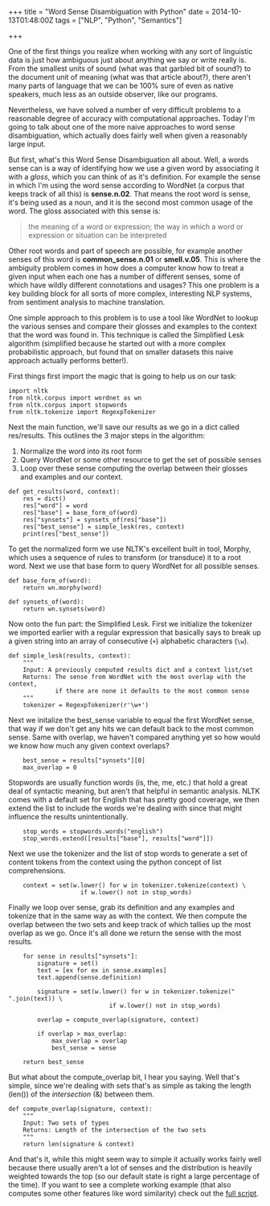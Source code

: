 +++
title = "Word Sense Disambiguation with Python"
date = 2014-10-13T01:48:00Z
tags = ["NLP", "Python", "Semantics"]

+++

One of the first things you realize when working with any sort of linguistic data is just how ambiguous just about anything we say or write really is. From the smallest units of sound (what was that garbled bit of sound?) to the document unit of meaning (what was that article about?), there aren't many parts of language that we can be 100% sure of even as native speakers, much less as an outside observer, like our programs.

<!-- more -->

Nevertheless, we have solved a number of very difficult problems to a reasonable degree of accuracy with computational approaches. Today I'm going to talk about one of the more naive approaches to word sense disambiguation, which actually does fairly well when given a reasonably large input.

But first, what's this Word Sense Disambiguation all about. Well, a words sense can is a way of identifying how we use a given word by associating it with a *gloss*, which you can think of as it's definition. For example the sense in which I'm using the word sense according to WordNet (a corpus that keeps track of all this) is **sense.n.02**. That means the root word is sense, it's being used as a noun, and it is the second most common usage of the word. The gloss associated with this sense is:

> the meaning of a word or expression; the way in which a word or expression or situation can be interpreted

Other root words and part of speech are possible, for example another senses of this word is **common_sense.n.01** or **smell.v.05**. This is where the ambiguity problem comes in how does a computer know how to treat a given input when each one has a number of different senses, some of which have wildly different connotations and usages? This one problem is a key building block for all sorts of more complex, interesting NLP systems, from sentiment analysis to machine translation.

One simple approach to this problem is to use a tool like WordNet to lookup the various senses and compare their glosses and examples to the context that the word was found in. This technique is called the Simplified Lesk algorithm (simplified because he started out with a more complex probabilistic approach, but found that on smaller datasets this naive approach actually performs better!).

First things first import the magic that is going to help us on our task:

~~~
import nltk
from nltk.corpus import wordnet as wn
from nltk.corpus import stopwords
from nltk.tokenize import RegexpTokenizer
~~~

Next the main function, we'll save our results as we go in a dict called res/results. This outlines the 3 major steps in the algorithm:

1. Normalize the word into its root form
2. Query WordNet or some other resource to get the set of possible senses
3. Loop over these sense computing the overlap between their glosses and examples and our context.

~~~
def get_results(word, context):
    res = dict()
    res["word"] = word
    res["base"] = base_form_of(word)
    res["synsets"] = synsets_of(res["base"])
    res["best_sense"] = simple_lesk(res, context)
    print(res["best_sense"])
~~~

To get the normalized form we use NLTK's excellent built in tool, Morphy, which uses a sequence of rules to transform (or transduce) it to a root word. Next we use that base form to query WordNet for all possible senses.

~~~
def base_form_of(word):
    return wn.morphy(word)

def synsets_of(word):
    return wn.synsets(word)
~~~

Now onto the fun part: the Simplified Lesk. First we initialize the tokenizer we imported earlier with a regular expression that basically says to break up a given string into an array of consecutive (`+`) alphabetic characters (`\w`).

~~~
def simple_lesk(results, context):
    """
    Input: A previously computed results dict and a context list/set
    Returns: The sense from WordNet with the most overlap with the context,
             if there are none it defaults to the most common sense
    """
    tokenizer = RegexpTokenizer(r'\w+')
~~~

Next we initalize the best_sense variable to equal the first WordNet sense, that way if we don't get any hits we can default back to the most common sense. Same with overlap, we haven't compared anything yet so how would we know how much any given context overlaps?

~~~
    best_sense = results["synsets"][0]
    max_overlap = 0
~~~

Stopwords are usually function words (is, the, me, etc.) that hold a great deal of syntactic meaning, but aren't that helpful in semantic analysis. NLTK comes with a default set for English that has pretty good coverage, we then extend the list to include the words we're dealing with since that might influence the results unintentionally.

~~~
    stop_words = stopwords.words("english")
    stop_words.extend([results["base"], results["word"]])
~~~

Next we use the tokenizer and the list of stop words to generate a set of content tokens from the context using the python concept of list comprehensions.

~~~
    context = set(w.lower() for w in tokenizer.tokenize(context) \
                    if w.lower() not in stop_words)
~~~

Finally we loop over sense, grab its definition and any examples and tokenize that in the same way as with the context. We then compute the overlap between the two sets and keep track of which tallies up the most overlap as we go. Once it's all done we return the sense with the most results.

~~~
    for sense in results["synsets"]:
        signature = set()
        text = [ex for ex in sense.examples]
        text.append(sense.definition)

        signature = set(w.lower() for w in tokenizer.tokenize(" ".join(text)) \
                            if w.lower() not in stop_words)

        overlap = compute_overlap(signature, context)

        if overlap > max_overlap:
            max_overlap = overlap
            best_sense = sense

    return best_sense
~~~

But what about the compute_overlap bit, I hear you saying. Well that's simple, since we're dealing with sets that's as simple as taking the length (len()) of the *intersection* (&) between them.

~~~
def compute_overlap(signature, context):
    """
    Input: Two sets of types
    Returns: Length of the intersection of the two sets
    """
    return len(signature & context)
~~~

And that's it, while this might seem way to simple it actually works fairly well because there usually aren't a lot of senses and the distribution is heavily weighted towards the top (so our default state is right a large percentage of the time). If you want to see a complete working example (that also computes some other features like word similarity) check out the [full script](https://github.com/dropofwill/word-sense-disambiguation/blob/master/ps2_4_wordnetinfo.py).
